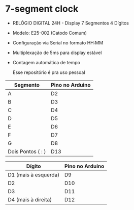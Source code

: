 # 7-segment clock

 * RELÓGIO DIGITAL 24H - Display 7 Segmentos 4 Dígitos
 * Modelo: E25-002 (Catodo Comum)
 * Configuração via Serial no formato HH:MM
 * Multiplexação de 5ms para display estável
 * Contagem automática de tempo

   Esse repositório é pra uso pessoal


| Segmento          | Pino no Arduino |
| ----------------- | --------------- |
| A                 | D2              |
| B                 | D3              |
| C                 | D4              |
| D                 | D5              |
| E                 | D6              |
| F                 | D7              |
| G                 | D8              |
| Dois Pontos ( : ) | D13             |


| Dígito               | Pino no Arduino |
| -------------------- | --------------- |
| D1 (mais à esquerda) | D9              |
| D2                   | D10             |
| D3                   | D11             |
| D4 (mais à direita)  | D12             |
